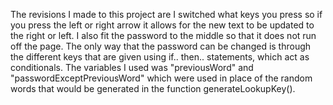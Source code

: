 The revisions I made to this project are I switched what keys you press so if you press the left or right arrow it allows for the new text to be updated to the right or left. I also fit the password to the middle so that it does not run off the page. The only way that the password can be changed is through the different keys that are given using if.. then.. statements, which act as conditionals. The variables I used was "previousWord" and "passwordExceptPreviousWord" which were used in place of the random words that would be generated in the function generateLookupKey().  